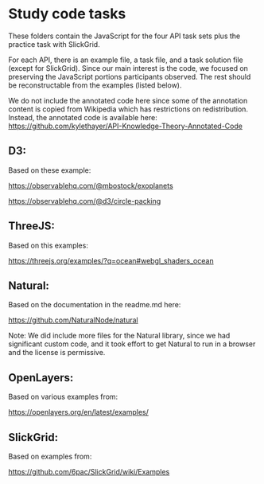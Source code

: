 # Study code tasks

These folders contain the JavaScript for the four API task sets plus the
practice task with SlickGrid.

For each API, there is an example file, a task file, and a task solution file
(except for SlickGrid). Since our main interest is the code, we focused on
preserving the JavaScript portions participants observed. The rest should be
reconstructable from the examples (listed below).

We do not include the annotated code here since some of the annotation content
is copied from Wikipedia which has restrictions on redistribution. Instead,
the annotated code is available here:
https://github.com/kylethayer/API-Knowledge-Theory-Annotated-Code


## D3:
Based on these example:

  https://observablehq.com/@mbostock/exoplanets

  https://observablehq.com/@d3/circle-packing

## ThreeJS:
Based on this examples:

  https://threejs.org/examples/?q=ocean#webgl_shaders_ocean


## Natural:
Based on the documentation in the readme.md here:

  https://github.com/NaturalNode/natural

Note: We did include more files for the Natural library, since we had significant
custom code, and it took effort to get Natural to run in a browser and the
license is permissive.

## OpenLayers:
Based on various examples from:

  https://openlayers.org/en/latest/examples/


## SlickGrid:
Based on examples from:

  https://github.com/6pac/SlickGrid/wiki/Examples
